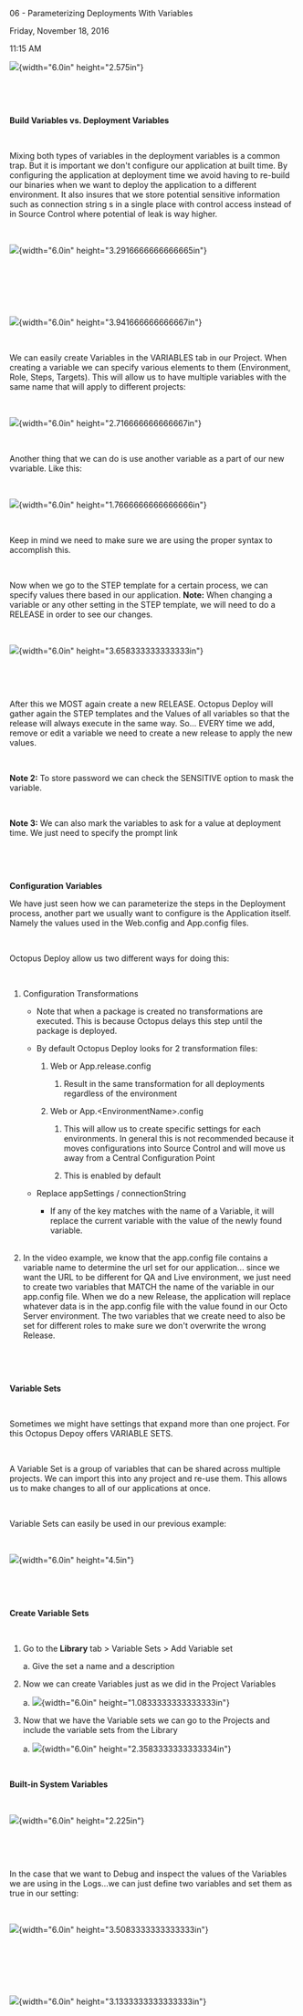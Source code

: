 06 - Parameterizing Deployments With Variables

Friday, November 18, 2016

11:15 AM

![](005_06_-_Parameterizing_Deployments_With_Variables_000.png){width="6.0in" height="2.575in"}

 

 

**Build Variables vs. Deployment Variables**

 

Mixing both types of variables in the deployment variables is a common trap. But it is important we don\'t configure our application at built time. By configuring the application at deployment time we avoid having to re-build our binaries when we want to deploy the application to a different environment. It also insures that we store potential sensitive information such as connection string s in a single place with control access instead of in Source Control where potential of leak is way higher.

 

![](005_06_-_Parameterizing_Deployments_With_Variables_001.png){width="6.0in" height="3.2916666666666665in"}

 

 

 

![](005_06_-_Parameterizing_Deployments_With_Variables_002.png){width="6.0in" height="3.941666666666667in"}

 

We can easily create Variables in the VARIABLES tab in our Project. When creating a variable we can specify various elements to them (Environment, Role, Steps, Targets). This will allow us to have multiple variables with the same name that will apply to different projects:

 

![](005_06_-_Parameterizing_Deployments_With_Variables_003.png){width="6.0in" height="2.716666666666667in"}

 

Another thing that we can do is use another variable as a part of our new vvariable. Like this:

 

![](005_06_-_Parameterizing_Deployments_With_Variables_004.png){width="6.0in" height="1.7666666666666666in"}

 

Keep in mind we need to make sure we are using the proper syntax to accomplish this.

 

Now when we go to the STEP template for a certain process, we can specify values there based in our application. **Note:** When changing a variable or any other setting in the STEP template, we will need to do a RELEASE in order to see our changes.

 

![](005_06_-_Parameterizing_Deployments_With_Variables_005.png){width="6.0in" height="3.658333333333333in"}

 

 

After this we MOST again create a new RELEASE. Octopus Deploy will gather again the STEP templates and the Values of all variables so that the release will always execute in the same way. So... EVERY time we add, remove or edit a variable we need to create a new release to apply the new values.

 

**Note 2:** To store password we can check the SENSITIVE option to mask the variable.

 

**Note 3:** We can also mark the variables to ask for a value at deployment time. We just need to specify the prompt link

 

 

**Configuration Variables**

We have just seen how we can parameterize the steps in the Deployment process, another part we usually want to configure is the Application itself. Namely the values used in the Web.config and App.config files.

 

Octopus Deploy allow us two different ways for doing this:

 

1.  Configuration Transformations

    -   Note that when a package is created no transformations are executed. This is because Octopus delays this step until the package is deployed.

    -   By default Octopus Deploy looks for 2 transformation files:

        1.  Web or App.release.config

            1.  Result in the same transformation for all deployments regardless of the environment

        2.  Web or App.\<EnvironmentName\>.config

            1.  This will allow us to create specific settings for each environments. In general this is not recommended because it moves configurations into Source Control and will move us away from a Central Configuration Point

            2.  This is enabled by default

    -   Replace appSettings / connectionString

        -   If any of the key matches with the name of a Variable, it will replace the current variable with the value of the newly found variable.\
             

2.  In the video example, we know that the app.config file contains a variable name to determine the url set for our application... since we want the URL to be different for QA and Live environment, we just need to create two variables that MATCH the name of the variable in our app.config file. When we do a new Release, the application will replace whatever data is in the app.config file with the value found in our Octo Server environment. The two variables that we create need to also be set for different roles to make sure we don\'t overwrite the wrong Release.

 

 

**Variable Sets**

 

Sometimes we might have settings that expand more than one project. For this Octopus Depoy offers VARIABLE SETS.

 

A Variable Set is a group of variables that can be shared across multiple projects. We can import this into any project and re-use them. This allows us to make changes to all of our applications at once.

 

Variable Sets can easily be used in our previous example:

 

![](005_06_-_Parameterizing_Deployments_With_Variables_006.png){width="6.0in" height="4.5in"}

 

 

**Create Variable Sets**

 

1.  Go to the **Library** tab \> Variable Sets \> Add Variable set

    a.  Give the set a name and a description

2.  Now we can create Variables just as we did in the Project Variables

    a.  ![](005_06_-_Parameterizing_Deployments_With_Variables_007.png){width="6.0in" height="1.0833333333333333in"}

3.  Now that we have the Variable sets we can go to the Projects and include the variable sets from the Library

    a.  ![](005_06_-_Parameterizing_Deployments_With_Variables_008.png){width="6.0in" height="2.3583333333333334in"}

 

**Built-in System Variables**

 

![](005_06_-_Parameterizing_Deployments_With_Variables_009.png){width="6.0in" height="2.225in"}

 

 

In the case that we want to Debug and inspect the values of the Variables we are using in the Logs...we can just define two variables and set them as true in our setting:

 

![](005_06_-_Parameterizing_Deployments_With_Variables_010.png){width="6.0in" height="3.5083333333333333in"}

 

 

 

![](005_06_-_Parameterizing_Deployments_With_Variables_011.png){width="6.0in" height="3.1333333333333333in"}

 

 
